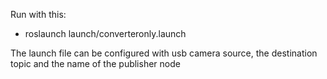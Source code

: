Run with this:

* roslaunch launch/converteronly.launch

The launch file can be configured with usb camera source, the destination topic
and the name of the publisher node

